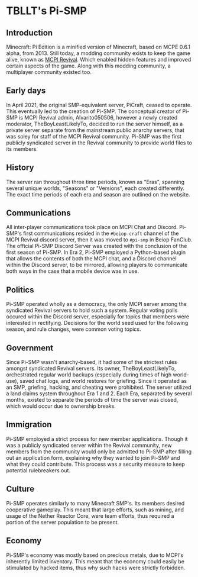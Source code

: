 # TBLLT's Pi-SMP
## Introduction
Minecraft: Pi Edition is a minified version of Minecraft, based on MCPE 0.6.1 alpha, from 2013. Still today, a modding community exists to keep the game alive, known as [MCPI Revival](https://github.com/MCPI-Revival). Which enabled hidden features and improved certain aspects of the game. Along with this modding community, a multiplayer community existed too.

## Early days
In April 2021, the original SMP-equivalent server, PiCraft, ceased to operate. This eventually led to the creation of Pi-SMP. The conceptual creator of Pi-SMP is MCPI Revival admin, Alvarito050506, however a newly created moderator, TheBoyLeastLikelyTo, decided to run the server himself, as a private server separate from the mainstream public anarchy servers, that was soley for staff of the MCPI Revival community. Pi-SMP was the first publicly syndicated server in the Revival community to provide world files to its members.

## History
The server ran throughout three time periods, known as "Eras", spanning several unique worlds, "Seasons" or "Versions", each created differently. The exact time periods of each era and season are outlined on the website. 

## Communications
All inter-player communications took place on MCPI Chat and Discord. Pi-SMP's first communications resided in the `#beiop-craft` channel of the MCPI Revival discord server, then it was moved to `#pi-smp` in Beiop FanClub. The official Pi-SMP Discord Server was created with the conclusion of the first season of Pi-SMP. In Era 2, Pi-SMP employed a Python-based plugin that allows the contents of both the MCPI chat, and a Discord channel within the Discord server, to be mirrored, allowing players to communicate both ways in the case that a mobile device was in use.

## Politics
Pi-SMP operated wholly as a democracy, the only MCPI server among the syndicated Revival servers to hold such a system. Regular voting polls occured within the Discord server, especially for topics that members were interested in rectifying. Decisions for the world seed used for the following season, and rule changes, were common voting topics.

## Government
Since Pi-SMP wasn't anarchy-based, it had some of the strictest rules amongst syndicated Revival servers. Its owner, TheBoyLeastLikelyTo, orchestrated regular world backups (especially during times of high world-use), saved chat logs, and world restores for griefing. Since it operated as an SMP, griefing, hacking, and cheating were prohibited. The server utilized a land claims system throughout Era 1 and 2. Each Era, separated by several months, existed to separate the periods of time the server was closed, which would occur due to ownership breaks.

## Immigration
Pi-SMP employed a strict process for new member applications. Though it was a publicly syndicated server within the Revival community, new members from the community would only be admitted to Pi-SMP after filling out an application form, explaining why they wanted to join Pi-SMP and what they could contribute. This process was a security measure to keep potential rulebreakers out.

## Culture
Pi-SMP operates similarly to many Minecraft SMP's. Its members desired cooperative gameplay. This meant that large efforts, such as mining, and usage of the Nether Reactor Core, were team efforts, thus required a portion of the server population to be present.

## Economy
Pi-SMP's economy was mostly based on precious metals, due to MCPI's inherently limited inventory. This meant that the economy could easily be stimulated by hacked items, thus why such hacks were strictly forbidden.